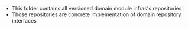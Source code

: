 -   This folder contains all versioned domain module infras's repositories
-   Those repositories are concrete implementation of domain repository interfaces
